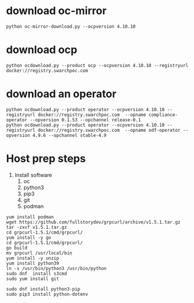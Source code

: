 # download oc-mirror
``` 
python oc-mirror-download.py --ocpversion 4.10.10
```
# download ocp
```
python ocdownload.py --product ocp --ocpversion 4.10.10 --registryurl docker://registry.swarchpoc.com
```
# download an operator
```
python ocdownload.py --product operator --ocpversion 4.10.10 --registryurl docker://registry.swarchpoc.com  --opname compliance-operator --opversion 0.1.53 --opchannel release-0.1
python ocdownload.py --product operator --ocpversion 4.10.10 --registryurl docker://registry.swarchpoc.com  --opname odf-operator --opversion 4.9.6 --opchannel stable-4.9
```

# Host prep steps

1. Install software
    1. oc
    2. python3
    3. pip3
    4. git
    5. podman
```
yum install podman
wget https://github.com/fullstorydev/grpcurl/archive/v1.5.1.tar.gz
tar -zxvf v1.5.1.tar.gz
cd grpcurl-1.5.1/cmd/grpcurl/
yum install -y go
cd grpcurl-1.5.1/cmd/grpcurl/
go build
mv grpcurl /usr/local/bin
yum install -y unzip
yum install python39
ln -s /usr/bin/python3 /usr/bin/python
sudo dnf  install s3cmd
sudo yum install git
```
```
sudo dnf install python3-pip
sudo pip3 install python-dotenv
```

